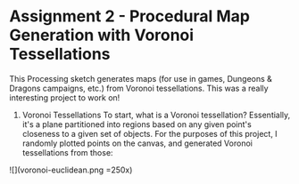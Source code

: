 # Assignment 2 - Procedural Map Generation with Voronoi Tessellations

This Processing sketch generates maps (for use in games, Dungeons & Dragons campaigns, etc.) from Voronoi tessellations. This was a really interesting project to work on!

1. Voronoi Tessellations
To start, what is a Voronoi tessellation? Essentially, it's a plane partitioned into regions based on any given point's closeness to a given set of objects. For the purposes of this project, I randomly plotted points on the canvas, and generated Voronoi tessellations from those:

![](voronoi-euclidean.png =250x)